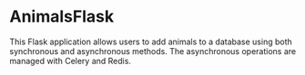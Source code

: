 # AnimalsFlask
This Flask application allows users to add animals to a database using both synchronous and asynchronous methods. The asynchronous operations are managed with Celery and Redis.
